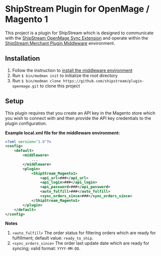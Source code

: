 ShipStream Plugin for OpenMage / Magento 1
====

This project is a plugin for ShipStream which is designed to communicate with the [ShipStream OpenMage Sync Extension](https://github.com/ShipStream/openmage-sync)
and operate within the [ShipStream Merchant Plugin Middleware](https://github.com/ShipStream/middleware) environment.

Installation
----

1. Follow the instruction to [install the middleware environment]()
2. Run `$ bin/modman init` to initialize the root directory
3. Run `$ bin/modman clone https://github.com/shipstream/plugin-openmage.git` to clone this project

Setup
----

This plugin requires that you create an API key in the Magento store which you wish to connect with and then provide the API key credentials to the
plugin configuration.

**Example local.xml file for the middleware environment:**

```xml
<?xml version="1.0"?>
<config>
    <default>
        <middleware>
            ...
        </middleware>
        <plugin>
            <ShipStream_Magento1>
                <api_url>###</api_url>
                <api_login>###</api_login>
                <api_password>###</api_password>
                <auto_fulfill>###</auto_fulfill>
                <sync_orders_since>###</sync_orders_since>
            </ShipStream_Magento1>
        </plugin>
    </default>
</config>
```

**Notes**

1. `<auto_fulfill>` The order status for filtering orders which are ready for fulfillment; default value: `ready_to_ship`.
1. `<sync_orders_since>` The order last update date which are ready for syncing; valid format: `YYYY-MM-DD`.
